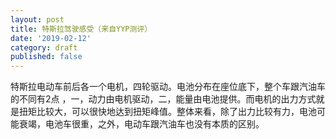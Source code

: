 ```yaml
---
layout: post
title: 特斯拉驾驶感受（来自YYP测评）
date: '2019-02-12'
category: draft
published: false
---
```


特斯拉电动车前后各一个电机，四轮驱动。电池分布在座位底下，整个车跟汽油车的不同有2点 ，一，动力由电机驱动，二，能量由电池提供。而电机的出力方式就是扭矩比较大，可以很快地达到扭矩峰值。整体来看，除了出力比较有力，电池可能衰竭，电池车很重，之外，电动车跟汽油车也没有本质的区别。
